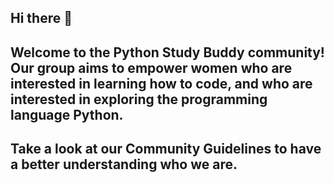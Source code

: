 ## Hi there 👋

## Welcome to the Python Study Buddy community! Our group aims to empower women who are interested in learning how to code, and who are interested in exploring the programming language Python. 

## Take a look at our Community Guidelines to have a better understanding who we are.

<!--
Community Updates and Guidelines  :bulb:@channel @everyone
We have new exciting updates to the Python Study Buddies Community! :partying_face: To ensure a positive and focused environment, we’ve established the following guidelines:
1. Community Involvement: Everyone joined this group with a genuine interest in learning Python or improving their knowledge. For our community to thrive, active involvement is crucial. This community will not be a waste of time. Our Slack will not be a dead end. It is a new creation and a new path. We aim to be a successful community, and we will absolutely meet our goals. We are here to support each other in achieving our goals, and this starts with open communication and active participation in our chat and in our meetings. Everyone in this community has a role and everyone has a responsibility. :busts_in_silhouette:
2. Membership Closure: Our group is currently closed to new members to ensure the quality of our Python learning experience and prevent community management from becoming a distraction. This allows members to not only concentrate on their Python learning journey, but also thrive in it. Group closure is not permanent, new select members may be added in the future. :white_check_mark:
3. Meeting Agendas: Each meeting will have a predefined agenda, providing a structured outline for discussions and group goals. This helps us make the most of our time together. :spiral_calendar_pad:
Agenda Link is here, please review: https://docs.google.com/document/d/1chDnxorendJHN7z1Viz2JV3oDkGWWGw1SibfX3FXYMM/edit?usp=sharing
Thank you to 
@Alexandra
 for creating this for us. :sparkling_heart:
4. Learning Structure: Our learning follows the book “Python for Everybody: Exploring Data Using Python 3” by Dr. Charles R. Severance. The first two weeks of each month are dedicated to studying a chapter, while the remaining two weeks focus on exercises and practical application. :books:
Book Link is here: https://do1.dr-chuck.com/pythonlearn/EN_us/pythonlearn.pdf.
Shoutout to 
@Danya Hernandez
 for providing this resource. :two_hearts:
5. GitHub Collaboration: We have a public GitHub organization for collaborative app development and open-source projects. This platform allows us to showcase our skills and discussions to the wider community. You can also include this membership in your LinkedIn profile. :computer:
GitHub Link is here, please join: https://github.com/Python-Study-Buddies
Thank you 
@amogha kancharla
 for creating this for us .:cherry_blossom:
6. Additional Resources: We welcome the use of videos and articles as supplementary learning materials to enhance our understanding of the Python programming language. Our community has a #resources channel, if you come across any additional resources that could enhance our understanding, you are encouraged to add them to that channel. :arrow_forward:
We all have our own personal goals and desires. We are all here for a reason. I know that because we are behind screens, that it may be easy to forget. But we are not just another social media group. We are an actual community. We are here to thrive. We are here to learn. We are here to collaborate. We are here to experience synergy. And that is exactly what we will do. :sunrise:

-->

